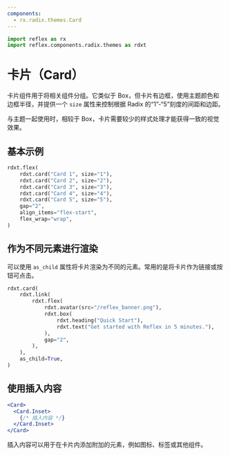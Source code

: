 ```yaml
---
components:
  - rx.radix.themes.Card
---
```


```python exec
import reflex as rx
import reflex.components.radix.themes as rdxt
```

# 卡片（Card）

卡片组件用于将相关组件分组。它类似于 Box，但卡片有边框，使用主题颜色和边框半径，并提供一个 `size` 属性来控制根据 Radix 的“1”-“5”刻度的间距和边距。

与主题一起使用时，相较于 Box，卡片需要较少的样式处理才能获得一致的视觉效果。

## 基本示例

```python demo
rdxt.flex(
    rdxt.card("Card 1", size="1"),
    rdxt.card("Card 2", size="2"),
    rdxt.card("Card 3", size="3"),
    rdxt.card("Card 4", size="4"),
    rdxt.card("Card 5", size="5"),
    gap="2",
    align_items="flex-start",
    flex_wrap="wrap",
)
```

## 作为不同元素进行渲染

可以使用 `as_child` 属性将卡片渲染为不同的元素。常用的是将卡片作为链接或按钮可点击。

```python demo
rdxt.card(
    rdxt.link(
        rdxt.flex(
            rdxt.avatar(src="/reflex_banner.png"),
            rdxt.box(
                rdxt.heading("Quick Start"),
                rdxt.text("Get started with Reflex in 5 minutes."),
            ),
            gap="2",
        ),
    ),
    as_child=True,
)
```

## 使用插入内容

```jsx
<Card>
  <Card.Inset>
    {/* 插入内容 */}
  </Card.Inset>
</Card>
```

插入内容可以用于在卡片内添加附加的元素，例如图标、标签或其他组件。

